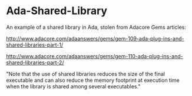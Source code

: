 # Ada-Shared-Library
An example of a shared library in Ada, stolen from Adacore Gems articles:

http://www.adacore.com/adaanswers/gems/gem-109-ada-plug-ins-and-shared-libraries-part-1/

http://www.adacore.com/adaanswers/gems/gem-110-ada-plug-ins-and-shared-libraries-part-2/

"Note that the use of shared libraries reduces the size of the final executable and can also reduce the memory footprint at execution time when the library is shared among several executables."
